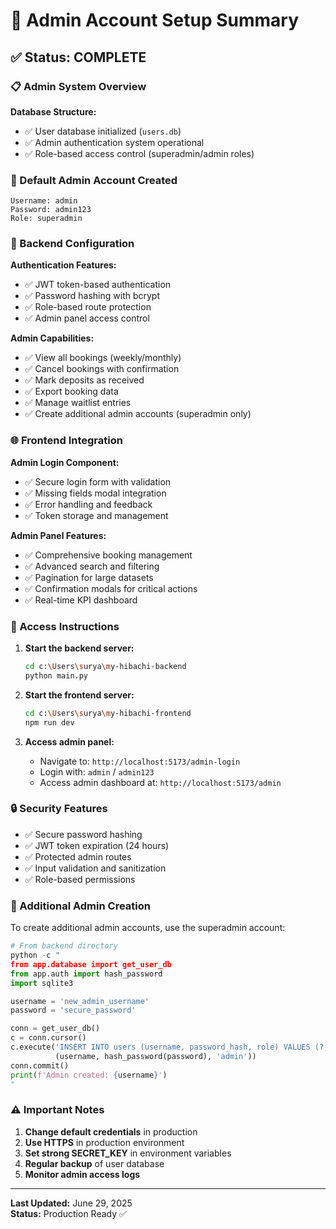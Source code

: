 # 🔐 Admin Account Setup Summary

## ✅ Status: COMPLETE

### 📋 Admin System Overview

**Database Structure:**
- ✅ User database initialized (`users.db`)
- ✅ Admin authentication system operational
- ✅ Role-based access control (superadmin/admin roles)

### 👤 Default Admin Account Created

```
Username: admin
Password: admin123
Role: superadmin
```

### 🔧 Backend Configuration

**Authentication Features:**
- ✅ JWT token-based authentication
- ✅ Password hashing with bcrypt
- ✅ Role-based route protection
- ✅ Admin panel access control

**Admin Capabilities:**
- ✅ View all bookings (weekly/monthly)
- ✅ Cancel bookings with confirmation
- ✅ Mark deposits as received
- ✅ Export booking data
- ✅ Manage waitlist entries
- ✅ Create additional admin accounts (superadmin only)

### 🌐 Frontend Integration

**Admin Login Component:**
- ✅ Secure login form with validation
- ✅ Missing fields modal integration
- ✅ Error handling and feedback
- ✅ Token storage and management

**Admin Panel Features:**
- ✅ Comprehensive booking management
- ✅ Advanced search and filtering
- ✅ Pagination for large datasets
- ✅ Confirmation modals for critical actions
- ✅ Real-time KPI dashboard

### 🚀 Access Instructions

1. **Start the backend server:**
   ```bash
   cd c:\Users\surya\my-hibachi-backend
   python main.py
   ```

2. **Start the frontend server:**
   ```bash
   cd c:\Users\surya\my-hibachi-frontend
   npm run dev
   ```

3. **Access admin panel:**
   - Navigate to: `http://localhost:5173/admin-login`
   - Login with: `admin` / `admin123`
   - Access admin dashboard at: `http://localhost:5173/admin`

### 🔒 Security Features

- ✅ Secure password hashing
- ✅ JWT token expiration (24 hours)
- ✅ Protected admin routes
- ✅ Input validation and sanitization
- ✅ Role-based permissions

### 📝 Additional Admin Creation

To create additional admin accounts, use the superadmin account:

```python
# From backend directory
python -c "
from app.database import get_user_db
from app.auth import hash_password
import sqlite3

username = 'new_admin_username'
password = 'secure_password'

conn = get_user_db()
c = conn.cursor()
c.execute('INSERT INTO users (username, password_hash, role) VALUES (?, ?, ?)',
          (username, hash_password(password), 'admin'))
conn.commit()
print(f'Admin created: {username}')
"
```

### ⚠️ Important Notes

1. **Change default credentials** in production
2. **Use HTTPS** in production environment
3. **Set strong SECRET_KEY** in environment variables
4. **Regular backup** of user database
5. **Monitor admin access logs**

---

**Last Updated:** June 29, 2025  
**Status:** Production Ready ✅
